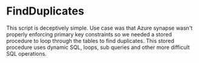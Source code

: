 # FindDuplicates

This script is deceptively simple. Use case was that Azure synapse wasn't properly enforcing primary key constraints so we needed a stored procedure to loop through the tables to find duplicates. This stored procedure uses dynamic SQL, loops, sub queries and other more difficult SQL operations.

